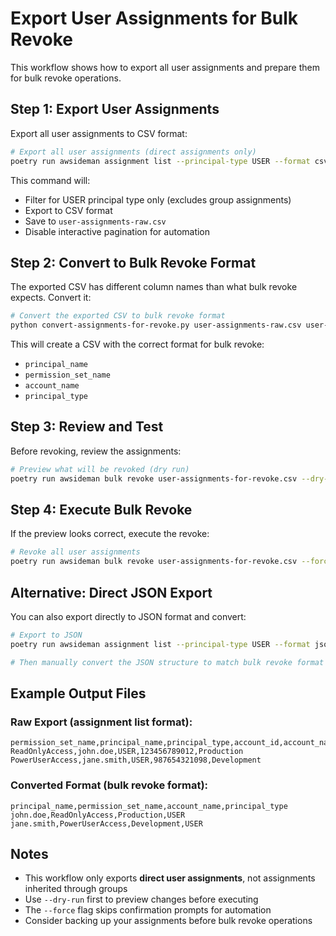 # Export User Assignments for Bulk Revoke

This workflow shows how to export all user assignments and prepare them for bulk revoke operations.

## Step 1: Export User Assignments

Export all user assignments to CSV format:

```bash
# Export all user assignments (direct assignments only)
poetry run awsideman assignment list --principal-type USER --format csv --output user-assignments-raw.csv --no-interactive
```

This command will:
- Filter for USER principal type only (excludes group assignments)
- Export to CSV format
- Save to `user-assignments-raw.csv`
- Disable interactive pagination for automation

## Step 2: Convert to Bulk Revoke Format

The exported CSV has different column names than what bulk revoke expects. Convert it:

```bash
# Convert the exported CSV to bulk revoke format
python convert-assignments-for-revoke.py user-assignments-raw.csv user-assignments-for-revoke.csv
```

This will create a CSV with the correct format for bulk revoke:
- `principal_name`
- `permission_set_name`
- `account_name`
- `principal_type`

## Step 3: Review and Test

Before revoking, review the assignments:

```bash
# Preview what will be revoked (dry run)
poetry run awsideman bulk revoke user-assignments-for-revoke.csv --dry-run
```

## Step 4: Execute Bulk Revoke

If the preview looks correct, execute the revoke:

```bash
# Revoke all user assignments
poetry run awsideman bulk revoke user-assignments-for-revoke.csv --force
```

## Alternative: Direct JSON Export

You can also export directly to JSON format and convert:

```bash
# Export to JSON
poetry run awsideman assignment list --principal-type USER --format json --output user-assignments.json --no-interactive

# Then manually convert the JSON structure to match bulk revoke format
```

## Example Output Files

### Raw Export (assignment list format):
```csv
permission_set_name,principal_name,principal_type,account_id,account_name
ReadOnlyAccess,john.doe,USER,123456789012,Production
PowerUserAccess,jane.smith,USER,987654321098,Development
```

### Converted Format (bulk revoke format):
```csv
principal_name,permission_set_name,account_name,principal_type
john.doe,ReadOnlyAccess,Production,USER
jane.smith,PowerUserAccess,Development,USER
```

## Notes

- This workflow only exports **direct user assignments**, not assignments inherited through groups
- Use `--dry-run` first to preview changes before executing
- The `--force` flag skips confirmation prompts for automation
- Consider backing up your assignments before bulk revoke operations
